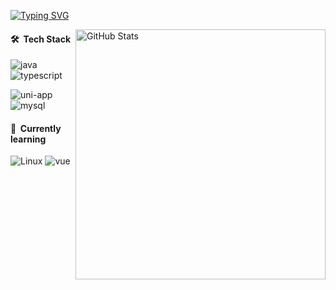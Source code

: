 [![Typing SVG](https://readme-typing-svg.herokuapp.com/?lines=Hi+there+👋,I+am+Liu+Sang;Glad+you+came+to+visit+my+GitHub+homepage&color=696969)](https://git.io/typing-svg)
<!-- ### Hi there 👋，I am 刘桑. -->
<!--
**qinhua/qinhua** is a ✨ _special_ ✨ repository because its `README.md` (this file) appears on your GitHub profile.

Here are some ideas to get you started:

- 🔭 I’m currently working on ...
- 🌱 I’m currently learning ...
- 👯 I’m looking to collaborate on ...
- 🤔 I’m looking for help with ...
- 💬 Ask me about ...
- 📫 How to reach me: ...
- 😄 Pronouns: ...
- ⚡ Fun fact: ...
-->
<img align="right" width="400px" alt="GitHub Stats" src="https://github-readme-stats.vercel.app/api?username=lsy-73&count_private=true&show_icons=true" />

#### 🛠 &nbsp;Tech Stack


![java](https://img.shields.io/badge/-java-333333?style=flat&logo=java&color=FFA07A)
![typescript](https://img.shields.io/badge/-typescript-333333?style=flat&logo=typescript&color=87CEEB)
<!-- ![electron](https://img.shields.io/badge/-electron-333333?style=flat&logo=electron) -->
![uni-app](https://img.shields.io/badge/-node-333333?style=flat&logo=node.js&color=90EE90)
![mysql](https://img.shields.io/badge/-mysql-333333?style=flat&logo=mysql&color=FFA07A)

#### 🌱 &nbsp;Currently learning

![Linux](https://img.shields.io/badge/-Linux-blue?style=flat&logo=Linux)
![vue](https://img.shields.io/badge/-vue-333333?style=flat&logo=vue.js&color=90EE90)
<!-- ![dart](https://img.shields.io/badge/-dart-yellow?style=flat&logo=dart) -->
